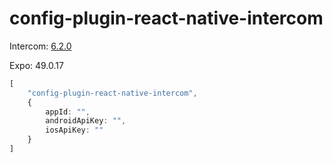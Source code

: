 # config-plugin-react-native-intercom

Intercom: [6.2.0](https://github.com/intercom/intercom-react-native/tree/6.2.0#installation)

Expo: 49.0.17

```typescript
[
    "config-plugin-react-native-intercom",
    {
        appId: "",
        androidApiKey: "",
        iosApiKey: ""
    }
]
```
